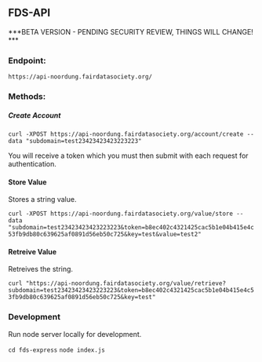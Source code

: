 ## FDS-API 

***BETA VERSION - PENDING SECURITY REVIEW, THINGS WILL CHANGE! ***

### Endpoint:

`https://api-noordung.fairdatasociety.org/`

### Methods:

##### Create Account

`curl -XPOST https://api-noordung.fairdatasociety.org/account/create --data "subdomain=test23423423423223223"`

You will receive a token which you must then submit with each request for authentication.

#### Store Value

Stores a string value.

`curl -XPOST https://api-noordung.fairdatasociety.org/value/store --data "subdomain=test23423423423223223&token=b8ec402c4321425cac5b1e04b415e4c53fb9db80c639625af0891d56eb50c725&key=test&value=test2" `

#### Retreive Value

Retreives the string.

`curl "https://api-noordung.fairdatasociety.org/value/retrieve?subdomain=test23423423423223223&token=b8ec402c4321425cac5b1e04b415e4c53fb9db80c639625af0891d56eb50c725&key=test"`


### Development

Run node server locally for development.

`cd fds-express`
`node index.js`